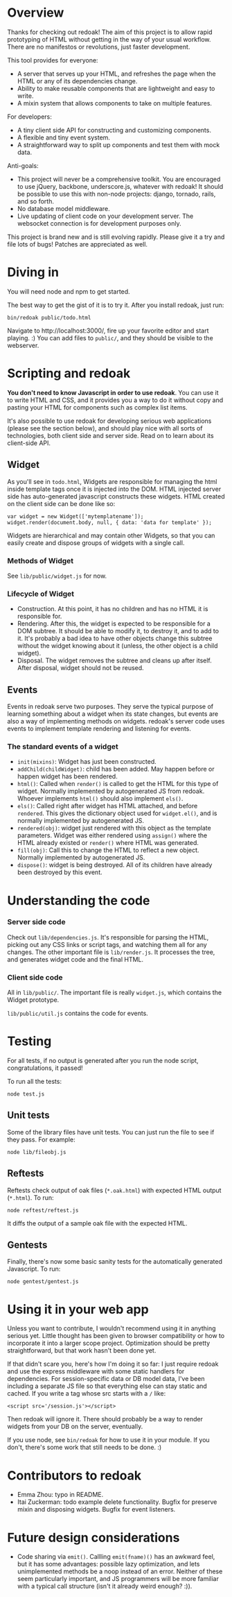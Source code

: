 # Overview

Thanks for checking out redoak! The aim of this project is to allow rapid
prototyping of HTML without getting in the way of your usual workflow.  There
are no manifestos or revolutions, just faster development.

This tool provides for everyone:
- A server that serves up your HTML, and refreshes the page when the HTML or
  any of its dependencies change.
- Ability to make reusable components that are lightweight and easy to write.
- A mixin system that allows components to take on multiple features.

For developers:
- A tiny client side API for constructing and customizing components.
- A flexible and tiny event system.
- A straightforward way to split up components and test them with mock data.

Anti-goals:
- This project will never be a comprehensive toolkit. You are encouraged to use
  jQuery, backbone, underscore.js, whatever with redoak! It should be possible
  to use this with non-node projects: django, tornado, rails, and so forth.
- No database model middleware.
- Live updating of client code on your development server. The websocket
  connection is for development purposes only.

This project is brand new and is still evolving rapidly. Please give it a try
and file lots of bugs! Patches are appreciated as well.

# Diving in

You will need node and npm to get started.

The best way to get the gist of it is to try it. After you install redoak, just
run:

    bin/redoak public/todo.html

Navigate to http://localhost:3000/, fire up your favorite editor and start
playing. :) You can add files to `public/`, and they should be visible to the
webserver.

# Scripting and redoak

__You don't need to know Javascript in order to use redoak__. You can use it to
write HTML and CSS, and it provides you a way to do it without copy and pasting
your HTML for components such as complex list items.

It's also possible to use redoak for developing serious web applications
(please see the section below), and should play nice with all sorts of
technologies, both client side and server side. Read on to learn about its
client-side API.

## Widget

As you'll see in `todo.html`, Widgets are responsible for managing the
html inside template tags once it is injected into the DOM. HTML injected
server side has auto-generated javascript constructs these widgets. HTML
created on the client side can be done like so:

    var widget = new Widget(['mytemplatename']);
    widget.render(document.body, null, { data: 'data for template' });

Widgets are hierarchical and may contain other Widgets, so that you can easily
create and dispose groups of widgets with a single call.

### Methods of Widget

See `lib/public/widget.js` for now.

### Lifecycle of Widget

- Construction. At this point, it has no children and has no HTML it is
  responsible for.
- Rendering. After this, the widget is expected to be responsible for a DOM
  subtree. It should be able to modify it, to destroy it, and to add to it.
  It's probably a bad idea to have other objects change this subtree without
  the widget knowing about it (unless, the other object is a child widget).
- Disposal. The widget removes the subtree and cleans up after itself. After
  disposal, widget should not be reused.

## Events

Events in redoak serve two purposes. They serve the typical purpose of learning
something about a widget when its state changes, but events are also a way of
implementing methods on widgets. redoak's server code uses events to implement
template rendering and listening for events.

### The standard events of a widget

- `init(mixins)`: Widget has just been constructed.
- `addChild(childWidget)`: child has been added. May happen before or happen
  widget has been rendered.
- `html()`: Called when `render()` is called to get the HTML for this type of
  widget. Normally implemented by autogenerated JS from redoak. Whoever
  implements `html()` should also implement `els()`.
- `els()`: Called right after widget has HTML attached, and before `rendered`.
  This gives the dictionary object used for `widget.el()`, and is normally
  implemented by autogenerated JS.
- `rendered(obj)`: widget just rendered with this object as the template
  parameters. Widget was either rendered using `assign()` where the HTML
  already existed or `render()` where HTML was generated.
- `fill(obj)`: Call this to change the HTML to reflect a new object.
  Normally implemented by autogenerated JS.
- `dispose()`: widget is being destroyed. All of its children have already been
  destroyed by this event.

# Understanding the code

### Server side code

Check out `lib/dependencies.js`. It's responsible for parsing the HTML, picking
out any CSS links or script tags, and watching them all for any changes. The
other important file is `lib/render.js`. It processes the tree, and generates
widget code and the final HTML.

### Client side code

All in `lib/public/`. The important file is really `widget.js`, which
contains the Widget prototype.

`lib/public/util.js` contains the code for events.

# Testing

For all tests, if no output is generated after you run the node script,
congratulations, it passed!

To run all the tests:

    node test.js

## Unit tests

Some of the library files have unit tests. You can just run the file to see if
they pass. For example:

    node lib/fileobj.js

## Reftests

Reftests check output of oak files (`*.oak.html`) with expected HTML output
(`*.html`). To run:

    node reftest/reftest.js

It diffs the output of a sample oak file with the expected HTML.

## Gentests

Finally, there's now some basic sanity tests for the automatically generated
Javascript. To run:

    node gentest/gentest.js

# Using it in your web app

Unless you want to contribute, I wouldn't recommend using it in anything
serious yet. Little thought has been given to browser compatibility or how to
incorporate it into a larger scope project. Optimization should be pretty
straightforward, but that work hasn't been done yet.

If that didn't scare you, here's how I'm doing it so far: I just require redoak
and use the express middleware with some static handlers for dependencies. For
session-specific data or DB model data, I've been including a separate JS file
so that everything else can stay static and cached. If you write a tag whose
src starts with a `/` like:

    <script src='/session.js'></script>

Then redoak will ignore it. There should probably be a way to render widgets
from your DB on the server, eventually.

If you use node, see `bin/redoak` for how to use it in your module. If you
don't, there's some work that still needs to be done. :)

# Contributors to redoak

- Emma Zhou: typo in README.
- Itai Zuckerman: todo example delete functionality. Bugfix for preserve mixin
  and disposing widgets. Bugfix for event listeners.

# Future design considerations

* Code sharing via `emit()`. Callling `emit(fname)()` has an awkward feel, but
  it has some advantages: possible lazy optimization, and lets unimplemented
  methods be a noop instead of an error. Neither of these seem particularly
  important, and JS programmers will be more familiar with a typical call
  structure (isn't it already weird enough? :)).
